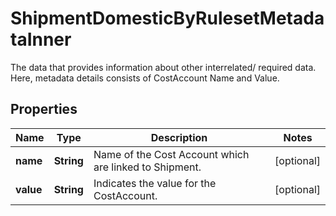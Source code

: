 

# ShipmentDomesticByRulesetMetadataInner

The data that provides information about other interrelated/ required data.<br /> Here, metadata details consists of CostAccount Name and Value.

## Properties

| Name | Type | Description | Notes |
|------------ | ------------- | ------------- | -------------|
|**name** | **String** | Name of the Cost Account which are linked to Shipment. |  [optional] |
|**value** | **String** | Indicates the value for the CostAccount. |  [optional] |



